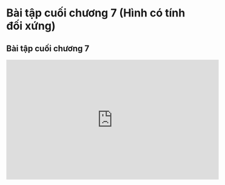 # Bài tập cuối chương 7 (Hình có tính đối xứng)
## Bài tập cuối chương 7
<iframe width="560" height="315" src="https://www.youtube.com/embed/do0vq8SbSx8?si=a9p8MRhYpZrnaS6I" title="YouTube video player" frameborder="0" allow="accelerometer; autoplay; clipboard-write; encrypted-media; gyroscope; picture-in-picture; web-share" referrerpolicy="strict-origin-when-cross-origin" allowfullscreen></iframe>

